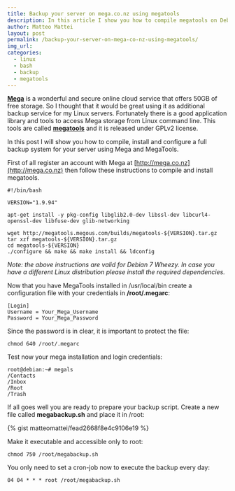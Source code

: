 ```yaml
---
title: Backup your server on mega.co.nz using megatools
description: In this article I show you how to compile megatools on Debian 7 Wheezy and use it to backup your server data on Mega.co.nz.
author: Matteo Mattei
layout: post
permalink: /backup-your-server-on-mega-co-nz-using-megatools/
img_url:
categories:
  - linux
  - bash
  - backup
  - megatools
---
```

[**Mega**](http://mega.co.nz) is a wonderful and secure online cloud service that offers 50GB of free storage. So I thought that it would be great using it as additional backup service for my Linux servers. Fortunately there is a good application library and tools to access Mega storage from Linux command line. This tools are called [**megatools**]() and it is released under GPLv2 license.

In this post I will show you how to compile, install and configure a full backup system for your server using Mega and MegaTools.

First of all register an account with Mega at [http://mega.co.nz](http://mega.co.nz) then follow these instructions to compile and install megatools.

```
#!/bin/bash

VERSION="1.9.94"

apt-get install -y pkg-config libglib2.0-dev libssl-dev libcurl4-openssl-dev libfuse-dev glib-networking

wget http://megatools.megous.com/builds/megatools-${VERSION}.tar.gz
tar xzf megatools-${VERSION}.tar.gz
cd megatools-${VERSION}
./configure && make && make install && ldconfig
```

*Note: the above instructions are valid for Debian 7 Wheezy. In case you have a different Linux distribution please install the required dependencies.*

Now that you have MegaTools installed in /usr/local/bin create a configuration file with your credentials in **/root/.megarc**:

```
[Login]
Username = Your_Mega_Username
Password = Your_Mega_Password
```

Since the password is in clear, it is important to protect the file:

```
chmod 640 /root/.megarc
```

Test now your mega installation and login credentials:

```
root@debian:~# megals 
/Contacts
/Inbox
/Root
/Trash
```

If all goes well you are ready to prepare your backup script. Create a new file called **megabackup.sh** and place it in /root:

{% gist matteomattei/fead2668f8e4c9106e19 %}

Make it executable and accessible only to root:

```
chmod 750 /root/megabackup.sh
```

You only need to set a cron-job now to execute the backup every day:

```
04 04 * * * root /root/megabackup.sh
```

